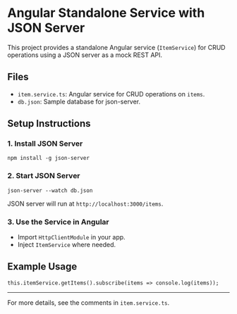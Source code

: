 # Angular Standalone Service with JSON Server

This project provides a standalone Angular service (`ItemService`) for CRUD operations using a JSON server as a mock REST API.

## Files
- `item.service.ts`: Angular service for CRUD operations on `items`.
- `db.json`: Sample database for json-server.

## Setup Instructions

### 1. Install JSON Server
```
npm install -g json-server
```

### 2. Start JSON Server
```
json-server --watch db.json
```

JSON server will run at `http://localhost:3000/items`.

### 3. Use the Service in Angular
- Import `HttpClientModule` in your app.
- Inject `ItemService` where needed.

## Example Usage
```
this.itemService.getItems().subscribe(items => console.log(items));
```

---

For more details, see the comments in `item.service.ts`.
